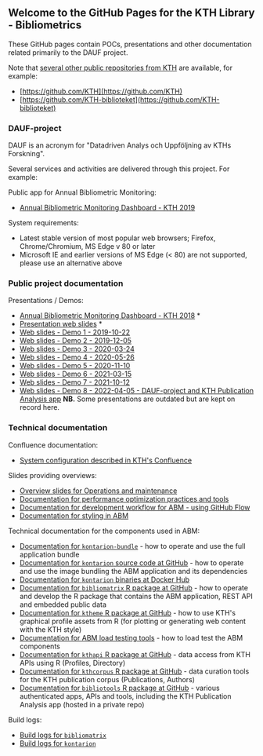 ## Welcome to the GitHub Pages for the KTH Library - Bibliometrics

These GitHub pages contain POCs, presentations and other documentation related primarily to the DAUF project.

Note that [several other public repositories from KTH](https://github.com/search?q=KTH) are available, for example:

- [https://github.com/KTH](https://github.com/KTH)
- [https://github.com/KTH-biblioteket](https://github.com/KTH-biblioteket)

### DAUF-project

DAUF is an acronym for "Datadriven Analys och Uppföljning av KTHs Forskning".

Several services and activities are delivered through this project. For example:

Public app for Annual Bibliometric Monitoring:

- [Annual Bibliometric Monitoring Dashboard - KTH 2019](https://kth.se/abm/public)

System requirements: 

- Latest stable version of most popular web browsers; Firefox, Chrome/Chromium, MS Edge v 80 or later
- Microsoft IE and earlier versions of MS Edge (< 80) are not supported, please use an alternative above

### Public project documentation

Presentations / Demos:

- [Annual Bibliometric Monitoring Dashboard - KTH 2018](/abm/) *
- [Presentation web slides](/slides/) *
- [Web slides - Demo 1 - 2019-10-22](/demo-1/)
- [Web slides - Demo 2 - 2019-12-05](/demo-2/)
- [Web slides - Demo 3 - 2020-03-24](/demo-3/)
- [Web slides - Demo 4 - 2020-05-26](/demo-4/)
- [Web slides - Demo 5 - 2020-11-10](/demo-5/)
- [Web slides - Demo 6 - 2021-03-15](/demo-6/)
- [Web slides - Demo 7 - 2021-10-12](/demo-7/)
- [Web slides - Demo 8 - 2022-04-05 - DAUF-project and KTH Publication Analysis app](/demo-8/)
__NB.__ Some presentations are outdated but are kept on record here.

### Technical documentation

Confluence documentation:

- [System configuration described in KTH's Confluence](https://confluence.sys.kth.se/confluence/pages/viewpage.action?pageId=70784672)

Slides providing overviews:

- [Overview slides for Operations and maintenance](/operations/)
- [Documentation for performance optimization practices and tools](/performance/)
- [Documentation for development workflow for ABM - using GitHub Flow](/workflow/)
- [Documentation for styling in ABM](/styling/)

Technical documentation for the components used in ABM:

- [Documentation for `kontarion-bundle`](https://gita.sys.kth.se/kthb/kontarion-bundle) - how to operate and use the full application bundle
- [Documentation for `kontarion` source code at GitHub](https://github.com/KTH-Library/kontarion) - how to operate and use the image bundling the ABM application and its dependencies
- [Documentation for `kontarion` binaries at Docker Hub](https://hub.docker.com/r/kthb/kontarion)
- [Documentation for `bibliomatrix` R package at GitHub](https://github.com/KTH-Library/bibliomatrix) - how to operate and develop the R package that contains the ABM application, REST API and embedded public data
- [Documentation for `ktheme` R package at GitHub](https://github.com/KTH-Library/ktheme) - how to use KTH's graphical profile assets from R (for plotting or generating web content with the KTH style)
- [Documentation for ABM load testing tools](https://gita.sys.kth.se/kthb/kontarion-bundle/tree/master/shinyload) - how to load test the ABM components
- [Documentation for `kthapi` R package at GitHub](https://github.com/KTH-Library/kthapi) - data access from KTH APIs using R (Profiles, Directory)
- [Documentation for `kthcorpus` R package at GitHub](https://github.com/KTH-Library/kthcorpus) - data curation tools for the KTH publication corpus (Publications, Authors)
- [Documentation for `bibliotools` R package at GitHub](https://github.com/KTH-Library/bibliotools) - various authenticated apps, APIs and tools, including the KTH Publication Analysis app (hosted in a private repo)

Build logs:

- [Build logs for `bibliomatrix`](https://github.com/KTH-Library/bibliomatrix/actions/workflows/R-CMD-check.yaml)
- [Build logs for `kontarion`](https://github.com/KTH-Library/kontarion/actions/workflows/push-kontarion.yml)
